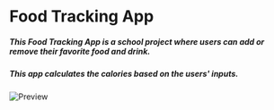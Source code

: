 # Food Tracking App
##### This Food Tracking App is a school project where users can add or remove their favorite food and drink. 
##### This app calculates the calories based on the users' inputs.
![Preview](https://user-images.githubusercontent.com/61591742/159728413-a1017741-61e8-46e4-ad97-4f164792681f.png)
